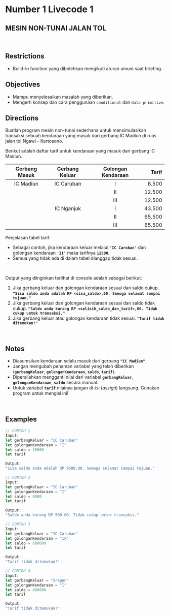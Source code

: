 # Number 1 Livecode 1

## **MESIN NON-TUNAI JALAN TOL**

<br>

## Restrictions
- Build-in function yang dibolehkan mengikuti aturan umum saat briefing.

## Objectives
- Mampu menyelesaikan masalah yang diberikan.
- Mengerti konsep dan cara penggunaan `conditional` dan `data primitive`.

## Directions

Buatlah program mesin non-tunai sederhana untuk mensimulasikan transaksi sebuah kendaraan yang masuk dari gerbang IC Madiun di ruas jalan tol Ngawi - Kertosono.

Berikut adalah daftar tarif untuk kendaraan yang masuk dari gerbang IC Madiun.

|	Gerbang Masuk	|	Gerbang Keluar	|	Golongan Kendaraan	|	Tarif	|
|:-----------------:|:-----------------:|:---------------------:|----------:|
|	IC Madiun 		|	IC Caruban 		|	I					|	8.500	|
| 					| 					|	II 					|	12.500	|
|					|					|	III					|	12.500 	|
|					|	IC Nganjuk		|	I					|	43.500	|
|					|					|	II					|	65.500	|
|					|					|	III					|	65.500 	|

Penjelasan tabel tarif:
- Sebagai contoh, jika kendaraan keluar melalui **`'IC Caruban'`** dan golongan kendaraan **`'II'`** maka tarifnya **`12500`**.
- Semua yang tidak ada di dalam tabel dianggap tidak sesuai.

<br>

Output yang diinginkan terlihat di console adalah sebagai berikut:

1. Jika gerbang keluar dan golongan kendaraan sesuai dan saldo cukup.
**`"Sisa saldo anda adalah RP <sisa_saldo>,00. Semoga selamat sampai tujuan."`**
2. Jika gerbang keluar dan golongan kendaraan sesuai dan saldo tidak cukup.
**`"Saldo anda kurang RP <selisih_saldo_dan_tarif>,00. Tidak cukup untuk transaksi."`**
3. Jika gerbang keluar atau golongan kendaraan tidak sesuai.
**`"Tarif tidak ditemukan!"`**

<br>

## Notes

- Diasumsikan kendaraan selalu masuk dari gerbang **`"IC Madiun"`**.
- Jangan mengubah penaman variabel yang telah diberikan (**`gerbangKeluar`**, **`golonganKendaraan`**, **`saldo`**, **`tarif`**).
- Dipersilahkan mengganti nilai dari variabel **`gerbangKeluar`**, **`golonganKendaraan`**, **`saldo`** secara manual.
- Untuk variabel **`tarif`** nilainya jangan di-isi (*assign*) langsung. Gunakan program untuk mengisi ini!

<br>

## Examples

```js
// CONTOH 1
Input:
let gerbangKeluar = "IC Caruban"
let golonganKendaraan = "I"
let saldo = 18000
let tarif

Output:
"Sisa saldo anda adalah RP 9500,00. Semoga selamat sampai tujuan."

// CONTOH 2
Input:
let gerbangKeluar = "IC Caruban"
let golonganKendaraan = "I"
let saldo = 8000
let tarif

Output:
"Saldo anda kurang RP 500,00. Tidak cukup untuk transaksi."

// CONTOH 3
Input:
let gerbangKeluar = "IC Caruban"
let golonganKendaraan = "IX"
let saldo = 800000
let tarif

Output:
"Tarif tidak ditemukan!"

// CONTOH 4
Input:
let gerbangKeluar = "Sragen"
let golonganKendaraan = "I"
let saldo = 800000
let tarif

Output:
"Tarif tidak ditemukan!"
```

<br>
